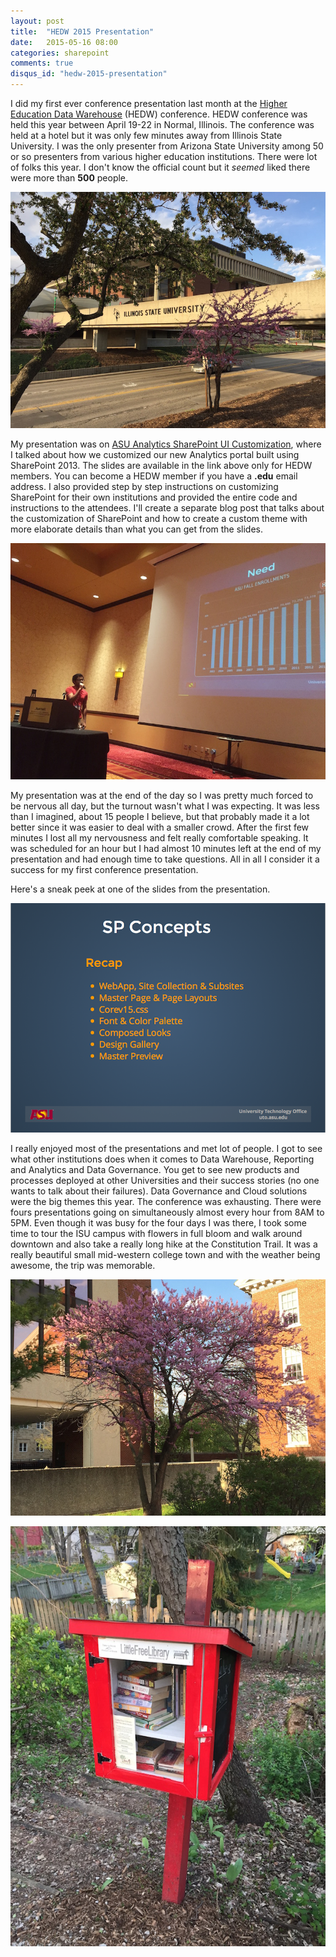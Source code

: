 ```yaml
---
layout: post
title:  "HEDW 2015 Presentation"
date:   2015-05-16 08:00
categories: sharepoint
comments: true
disqus_id: "hedw-2015-presentation"
---
```

I did my first ever conference presentation last month at the
[Higher Education Data Warehouse](http://hedw.org) (HEDW)
conference. HEDW conference was held this year between April 19-22 in
Normal, Illinois. The conference was held at a hotel but it was only
few minutes away from Illinois State University. I was the only
presenter from Arizona State University among 50 or so presenters from
various higher education institutions. There were lot of folks this
year. I don't know the official count but it *seemed* liked there were
more than **500** people.

<img class="center-image" src="/assets/images/hedw-2015-isu.jpg"
alt="Illinois State University">

My presentation was on [ASU Analytics SharePoint UI
Customization](http://hedw.org/hedwpresentation/asu-analytics-sharepoint-ui-customization/),
where I talked about how we customized our new Analytics portal built
using SharePoint 2013. The slides are available in the link above only
for HEDW members. You can become a HEDW member if you have a **.edu**
email address. I also provided step by step instructions on
customizing SharePoint for their own institutions and provided the
entire code and instructions to the attendees. I'll create a separate
blog post that talks about the customization of SharePoint and how to
create a custom theme with more elaborate details than what you can
get from the slides.

<img class="center-image" src="/assets/images/hedw-2015-me.jpg"
alt="Me presenting at HEDW">

My presentation was at the end of the day so I was pretty much forced
to be nervous all day, but the turnout wasn't what I was expecting. It
was less than I imagined, about 15 people I believe, but that probably
made it a lot better since it was easier to deal with a smaller
crowd. After the first few minutes I lost all my nervousness and felt
really comfortable speaking. It was scheduled for an hour but I had
almost 10 minutes left at the end of my presentation and had enough
time to take questions. All in all I consider it a success for my
first conference presentation.

Here's a sneak peek at one of the slides from the presentation.

<img class="center-image" src="/assets/images/hedw-2015-slide.png"
alt="Presentation Slide">

I really enjoyed most of the presentations and met lot of people. I
got to see what other institutions does when it comes to Data
Warehouse, Reporting and Analytics and Data Governance. You get to see
new products and processes deployed at other Universities and their
success stories (no one wants to talk about their failures). Data
Governance and Cloud solutions were the big themes this year. The
conference was exhausting. There were fours presentations going on
simultaneously almost every hour from 8AM to 5PM. Even though it was
busy for the four days I was there, I took some time to tour the ISU
campus with flowers in full bloom and walk around downtown and also
take a really long hike at the Constitution Trail. It was a really
beautiful small mid-western college town and with the weather being
awesome, the trip was memorable.

<img class="center-image" src="/assets/images/hedw-2015-isu1.jpg"
alt="Illinois State University, Normal">

<img class="center-image" src="/assets/images/hedw-2015-trail.jpg"
alt="Small Free Library at Constitution Trail, Normal">
